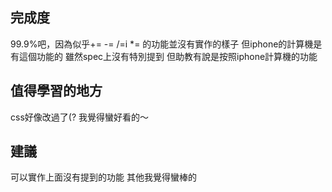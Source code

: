 ## 完成度
99.9%吧，因為似乎+= -= /=i \*= 的功能並沒有實作的樣子
但iphone的計算機是有這個功能的
雖然spec上沒有特別提到 但助教有說是按照iphone計算機的功能

## 值得學習的地方
css好像改過了(?
我覺得蠻好看的～


## 建議
可以實作上面沒有提到的功能
其他我覺得蠻棒的

